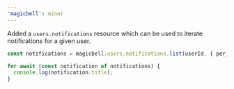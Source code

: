```yaml
---
'magicbell': minor
---
```


Added a `users.notifications` resource which can be used to iterate notifications for a given user.

```ts
const notifications = magicbell.users.notifications.list(userId, { per_page: 10 });

for await (const notification of notifications) {
  console.log(notification.title);
}
```
